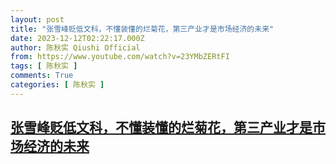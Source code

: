 ```yaml
---
layout: post
title: "张雪峰贬低文科，不懂装懂的烂菊花，第三产业才是市场经济的未来"
date: 2023-12-12T02:22:17.000Z
author: 陈秋实 Qiushi Official
from: https://www.youtube.com/watch?v=23YMbZERtFI
tags: [ 陈秋实 ]
comments: True
categories: [ 陈秋实 ]
---
```

<!--1702347737000-->
[张雪峰贬低文科，不懂装懂的烂菊花，第三产业才是市场经济的未来](https://www.youtube.com/watch?v=23YMbZERtFI)
------

<div>

</div>
